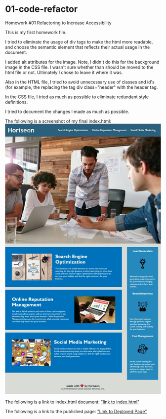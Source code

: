 # 01-code-refactor
Homework #01 Refactoring to Increase Accessibility

This is my first homework file.

I tried to eliminate the usage of div tags to make the html more readable, and choose the semantic element that reflects their actual usage in the document.

I added alt attributes for the image.  Note, I didn't do this for the background image in the CSS file. I wasn't sure whether than should be moved
to the html file or not.  Ultimately I chose to leave it where it was.

Also in the HTML file, I tried to avoid unnecessary use of classes and id's (for example, the replacing the tag div class="header" with the header tag.

In the CSS file, I tried as much as possible to eliminate redundant style definitions.

I tried to document the changes I made as much as possible.

The following is a screenshot of my final index.html:
!["screenshot of homework"](assets/images/screenshot-of-homework-01.jpeg)

The following is a link to index.html document:
["link to index.html"](index.html)

The following is a link to the published page:
["Link to Deployed Page"](https://brianhaney2020.github.io/01-code-refactor/)





